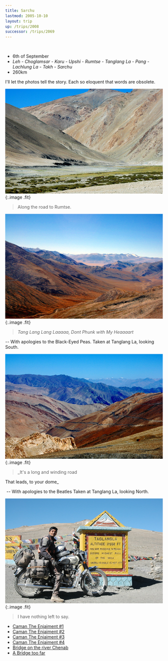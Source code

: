 ```yaml
---
title: Sarchu
lastmod: 2005-10-10
layout: trip
up: /trips/2008
successor: /trips/2069
---
```


&nbsp;

- 6th of September
- _Leh - Choglamsar - Karu - Upshi - Rumtse - Tanglang La -               Pang - Lachlung La - Takh - Sarchu_
- 260km


I'll let the photos tell the story. Each so eloquent that             words are obsolete.

![DSC_0341.JPG](/images/photos/DSC_0341.JPG 'DSC_0341.JPG'){:.image .fit}


>  Along the road to Rumtse. 

![DSC_0344.JPG](/images/photos/DSC_0344.JPG 'DSC_0344.JPG'){:.image .fit}


>  _Tang Lang Lang Laaaaa, Dont Phunk with My             Heaaaart_
  
-- With apologies to the Black-Eyed Peas.
Taken at Tanglang La, looking South.

![DSC_0342.JPG](/images/photos/DSC_0342.JPG 'DSC_0342.JPG'){:.image .fit}


>  _It's a long and winding road
  
That leads, to your dome_
  
&nbsp;-- With apologies to the Beatles
Taken at Tanglang La, looking North. 

![DSC_0343.JPG](/images/photos/DSC_0343.JPG 'DSC_0343.JPG'){:.image .fit}


>  I have nothing left to say. 


* [Caman The Enjaiment #1](/trips/2069/)
* [Caman The Enjaiment #2](/trips/2070/)
* [Caman The Enjaiment #3](/trips/2071/)
* [Caman The Enjaiment #4](/trips/2072/)
* [Bridge on the river Chenab](/trips/2073/)
* [A Bridge too far](/trips/2074/)
